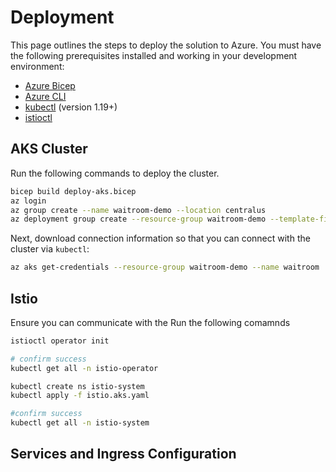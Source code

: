# Deployment

This page outlines the steps to deploy the solution to Azure. You must have the following prerequisites installed and working in your development environment:

* [Azure Bicep](https://github.com/Azure/bicep/releases)
* [Azure CLI](https://docs.microsoft.com/en-us/cli/azure/install-azure-cli)
* [kubectl](https://kubernetes.io/docs/tasks/tools/) (version 1.19+)
* [istioctl](https://docs.microsoft.com/en-us/azure/aks/servicemesh-istio-install?pivots=client-operating-system-linux)

## AKS Cluster

Run the following commands to deploy the cluster.

```bash
bicep build deploy-aks.bicep
az login
az group create --name waitroom-demo --location centralus
az deployment group create --resource-group waitroom-demo --template-file deploy-aks.json --parameters dnsPrefix={your_prefix_here}
```

Next, download connection information so that you can connect with the cluster via `kubectl`:

```bash
az aks get-credentials --resource-group waitroom-demo --name waitroom
```

## Istio

Ensure you can communicate with the Run the following comamnds

```bash
istioctl operator init

# confirm success
kubectl get all -n istio-operator

kubectl create ns istio-system
kubectl apply -f istio.aks.yaml

#confirm success
kubectl get all -n istio-system
```

## Services and Ingress Configuration

